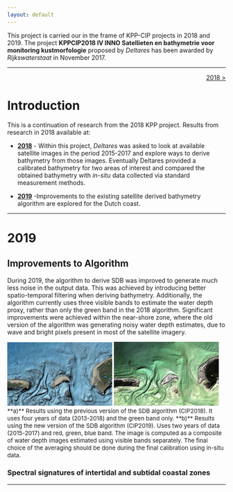 ```yaml
---
layout: default
---
```


This project is carried our in the frame of KPP-CIP projects in 2018 and 2019. The project **KPPCIP2018 IV INNO Satellieten en bathymetrie voor monitoring kustmorfologie** proposed by _Deltares_ has been awarded by _Rijkswaterstaat_ in November 2017.

***

<p align='right'><a href="./2018.html">2018 ></a></p>

# [](#intro)Introduction

This is a continuation of research from the 2018 KPP project. Results from research in 2018 available at:
* [**2018**](./2018.html) - Within this project, _Deltares_ was asked to look at available satellite images in the period 2015-2017 and explore ways to derive bathymetry from those images. Eventually Deltares provided a calibrated bathymetry for two areas of interest and compared the obtained bathymetry with _in-situ_ data collected via standard measurement methods.

* [**2019**](#2019) -Improvements to the existing satellite derived bathymetry algorithm are explored for the Dutch coast.

***
# [](#2019)2019
## [](#2019improvements)Improvements to Algorithm

During 2019, the algorithm to derive SDB was improved to generate much less noise in the output data. This was achieved by introducing better spatio-temporal filtering when deriving bathymetry. Additionally, the algorithm currently uses three visible bands to estimate the water depth proxy, rather than only the green band in the 2018 algorithm. Significant improvements were achieved within the near-shore zone, where the old version of the algorithm was generating noisy water depth estimates, due to wave and bright pixels present in most of the satellite imagery.

<div id="images">
  <a href="assets/images/results-2018.png">
  <img class="doublefig" src="assets/images/results-2018.png" alt="hi"  class="inline" width="48%"/></a>
  <a href="assets/images/results-2019.png">
  <img class="doublefig" src="assets/images/results-2019.png" alt="hi"  class="inline" width="48%"/></a>
</div>
<span style="font-size:10pt">**a)** Results using the previous version of the SDB algorithm (CIP2018). It uses four years of data (2013-2018) and the green band only. **b)** Results using the new version of the SDB algorithm (CIP2019). Uses two years of data (2015-2017) and red, green, blue band. The image is computed as a composite of water depth images estimated using visible bands separately. The final choice of the averaging should be done during the final calibration using in-situ data.</span>

### [](#2019improvements)Spectral signatures of intertidal and subtidal coastal zones

***
